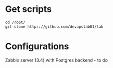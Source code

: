 # Get scripts

````
cd /root/
git clone https://github.com/devopslab01/lab
````

# Configurations

Zabbix server (3.4) with Postgres backend       - to do

